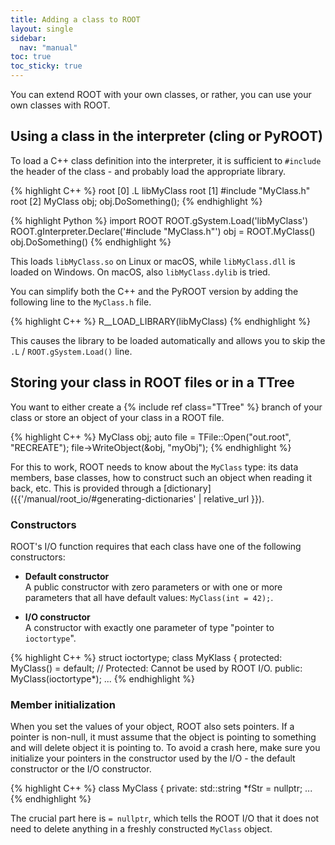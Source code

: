 ```yaml
---
title: Adding a class to ROOT
layout: single
sidebar:
  nav: "manual"
toc: true
toc_sticky: true
---
```


You can extend ROOT with your own classes, or rather, you can use your own classes with ROOT.

## Using a class in the interpreter (cling or PyROOT)

To load a C++ class definition into the interpreter,  it is sufficient to `#include` the header of the class - and probably load the appropriate library.

{% highlight C++ %}
root [0] .L libMyClass
root [1] #include "MyClass.h"
root [2] MyClass obj; obj.DoSomething();
{% endhighlight %}

{% highlight Python %}
import ROOT
ROOT.gSystem.Load('libMyClass')
ROOT.gInterpreter.Declare('#include "MyClass.h"')
obj = ROOT.MyClass()
obj.DoSomething()
{% endhighlight %}

This loads `libMyClass.so` on Linux or macOS, while  `libMyClass.dll` is loaded on Windows.
On macOS, also `libMyClass.dylib` is tried.

You can simplify both the C++ and the PyROOT version by adding the following line to the  `MyClass.h` file.

{% highlight C++ %}
   R__LOAD_LIBRARY(libMyClass)
{% endhighlight %}

This causes the library to be loaded automatically and allows you to skip the `.L` / `ROOT.gSystem.Load()` line.


## Storing your class in ROOT files or in a TTree

You want to either create a {% include ref class="TTree" %} branch of your class or store an object of your class in a ROOT file.

{% highlight C++ %}
   MyClass obj;
   auto file = TFile::Open("out.root", "RECREATE");
   file->WriteObject(&obj, "myObj");
{% endhighlight %}

For this to work, ROOT needs to know about the `MyClass` type: its data members, base classes, how to construct such an object when reading it back, etc.
This is provided through a [dictionary]({{'/manual/root_io/#generating-dictionaries' | relative_url }}).

### Constructors

ROOT's I/O function requires that each class have one of the following constructors:

  - **Default constructor**<br>
   A public constructor with zero parameters or with one or more parameters that all have default values: `MyClass(int = 42);`.

  - **I/O constructor**<br>
   A constructor with exactly one parameter of type "pointer to `ioctortype`".

{% highlight C++ %}
   struct ioctortype;
   class MyKlass {
   protected:
     MyClass() = default;    // Protected: Cannot be used by ROOT I/O.
   public:
     MyClass(ioctortype*);
    ...
{% endhighlight %}

### Member initialization

When you set the values of your object, ROOT also sets pointers.
If a pointer is non-null, it must assume that the object is pointing to something and will delete object it is pointing to.
To avoid a crash here, make sure you initialize your pointers in the constructor used by the I/O - the default constructor or the I/O constructor.

{% highlight C++ %}
   class MyClass {
   private:
      std::string *fStr = nullptr;
   ...
{% endhighlight %}

The crucial part here is `= nullptr`, which tells the ROOT I/O that it does not need to delete anything in a freshly constructed `MyClass` object.
